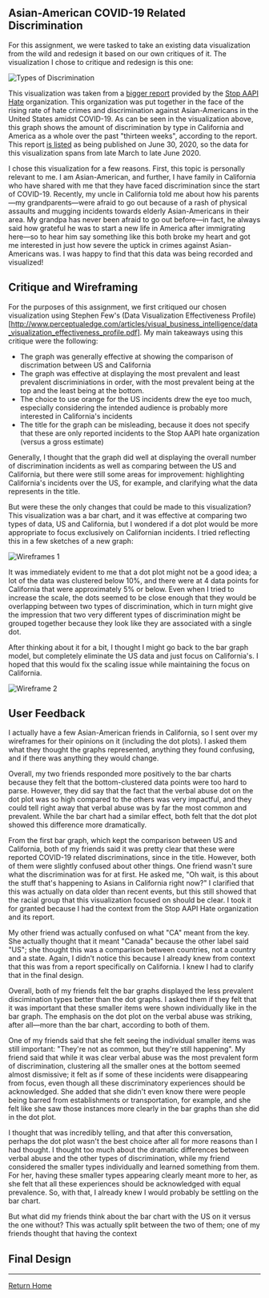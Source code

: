 ## Asian-American COVID-19 Related Discrimination 

For this assignment, we were tasked to take an existing data visualization from the wild and redesign it based on our own critiques of it. The visualization I chose to critique and redesign is this one:

![Types of Discrimination](https://i.imgur.com/nB6VsDw.png)

This visualization was taken from a [bigger report](https://secureservercdn.net/104.238.69.231/a1w.90d.myftpupload.com/wp-content/uploads/2020/10/Stop_AAPI_Hate_CA_Report_200630.pdf) provided by the [Stop AAPI Hate](https://stopaapihate.org/) organization. This organization was put together in the face of the rising rate of hate crimes and discrimination against Asian-Americans in the United States amidst COVID-19. As can be seen in the visualization above, this graph shows the amount of discrimination by type in California and America as a whole over the past "thirteen weeks", according to the report. This report [is listed](https://stopaapihate.org/reportsreleases/) as being published on June 30, 2020, so the data for this visualization spans from late March to late June 2020.  

I chose this visualization for a few reasons. First, this topic is personally relevant to me. I am Asian-American, and further, I have family in California who have shared with me that they have faced discrimination since the start of COVID-19. Recently, my uncle in California told me about how his parents&mdash;my grandparents&mdash;were afraid to go out because of a rash of physical assaults and mugging incidents towards elderly Asian-Americans in their area. My grandpa has never been afraid to go out before&mdash;in fact, he always said how grateful he was to start a new life in America after immigrating here&mdash;so to hear him say something like this both broke my heart and got me interested in just how severe the uptick in crimes against Asian-Americans was. I was happy to find that this data was being recorded and visualized! 

## Critique and Wireframing 

For the purposes of this assignment, we first critiqued our chosen visualization using Stephen Few's (Data Visualization Effectiveness Profile)[http://www.perceptualedge.com/articles/visual_business_intelligence/data_visualization_effectiveness_profile.pdf]. My main takeaways using this critique were the following: 

* The graph was generally effective at showing the comparison of discrimation between US and California 
* The graph was effective at displaying the most prevalent and least prevalent discriminiations in order, with the most prevalent being at the top and the least being at the bottom. 
* The choice to use orange for the US incidents drew the eye too much, especially considering the intended audience is probably more interested in California's incidents 
* The title for the graph can be misleading, because it does not specify that these are only reported incidents to the Stop AAPI hate organization (versus a gross estimate) 

Generally, I thought that the graph did well at displaying the overall number of discrimination incidents as well as comparing between the US and California, but there were still some areas for improvement: highlighting California's incidents over the US, for example, and clarifying what the data represents in the title. 

But were these the only changes that could be made to this visualization? This visualization was a bar chart, and it was effective at comparing two types of data, US and California, but I wondered if a dot plot would be more appropriate to focus exclusively on Californian incidents. I tried reflecting this in a few sketches of a new graph: 

![Wireframes 1]( )

It was immediately evident to me that a dot plot might not be a good idea; a lot of the data was clustered below 10%, and there were at 4 data points for California that were approximately 5% or below. Even when I tried to increase the scale, the dots seemed to be close enough that they would be overlapping between two types of discrimination, which in turn might give the impression that two very different types of discrimination might be grouped together because they look like they are associated with a single dot.

After thinking about it for a bit, I thought I might go back to the bar graph model, but completely eliminate the US data and just focus on California's. I hoped that this would fix the scaling issue while maintaining the focus on California. 

![Wireframe 2]( ) 

## User Feedback 

I actually have a few Asian-American friends in California, so I sent over my wireframes for their opinions on it (including the dot plots). I asked them what they thought the graphs represented, anything they found confusing, and if there was anything they would change. 

Overall, my two friends responded more positively to the bar charts because they felt that the bottom-clustered data points were too hard to parse. However, they did say that the fact that the verbal abuse dot on the dot plot was so high compared to the others was very impactful, and they could tell right away that verbal abuse was by far the most common and prevalent. While the bar chart had a similar effect, both felt that the dot plot showed this difference more dramatically. 

From the first bar graph, which kept the comparison between US and California, both of my friends said it was pretty clear that these were reported COVID-19 related discriminations, since in the title. However, both of them were slightly confused about other things. One friend wasn't sure what the discrimination was for at first. He asked me, "Oh wait, is this about the stuff that's happening to Asians in California right now?" I clarified that this was actually on data older than recent events, but this still showed that the racial group that this visualization focused on should be clear. I took it for granted because I had the context from the Stop AAPI Hate organization and its report. 

My other friend was actually confused on what "CA" meant from the key. She actually thought that it meant "Canada" because the other label said "US"; she thought this was a comparison between countries, not a country and a state. Again, I didn't notice this because I already knew from context that this was from a report specifically on California. I knew I had to clarify that in the final design. 

Overall, both of my friends felt the bar graphs displayed the less prevalent discimination types better than the dot graphs. I asked them if they felt that it was important that these smaller items were shown individually like in the bar graph. The emphasis on the dot plot on the verbal abuse was striking, after all&mdash;more than the bar chart, according to both of them. 

One of my friends said that she felt seeing the individual smaller items was still important: "They're not as common, but they're still happening". My friend said that while it was clear verbal abuse was the most prevalent form of discrimination, clustering all the smaller ones at the bottom seemed almost dismissive; it felt as if some of these incidents were disappearing from focus, even though all these discriminatory experiences should be acknowledged. She added that she didn't even know there were people being barred from establishments or transportation, for example, and she felt like she saw those instances more clearly in the bar graphs than she did in the dot plot. 

I thought that was incredibly telling, and that after this conversation, perhaps the dot plot wasn't the best choice after all for more reasons than I had thought. I thought too much about the dramatic differences between verbal abuse and the other types of discrimination, while my friend considered the smaller types individually and learned something from them. For her, having these smaller types appearing clearly meant more to her, as she felt that all these experiences should be acknowledged with equal prevalence. So, with that, I already knew I would probably be settling on the bar chart. 

But what did my friends think about the bar chart with the US on it versus the one without? This was actually split between the two of them; one of my friends thought that having the context 

## Final Design 

<div class="flourish-embed flourish-chart" data-src="visualisation/5360600"><script src="https://public.flourish.studio/resources/embed.js"></script></div>

<hr>

[Return Home](https://ascho18.github.io/cho-portfolio/) 
